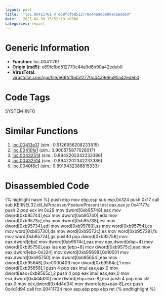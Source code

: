 ```yaml
---
layout: post
title:  "loc.00411761 @ e69fcfbd512770c44a9d6b90a42edeb0"
date:   2021-08-30 15:52:19 +0300
categories: report
---
```


# Generic Information
- **Function:** loc.00411761
- **Origin (md5):** e69fcfbd512770c44a9d6b90a42edeb0
- **VirusTotal:** [virustotal.com/gui/file/e69fcfbd512770c44a9d6b90a42edeb0][virustotal_ref]

# Code Tags
<span class="tag" id="SYSTEM-INFO">SYSTEM-INFO</span>


# Similar Functions

1. [loc.00413e31][similar_1_ref] (sim.: 0.9126956208233815)
2. [loc.00410fa1][similar_2_ref] (sim.: 0.900575877028017)
3. [loc.00432514][similar_3_ref] (sim.: 0.8942202342233386)
4. [loc.00432514][similar_4_ref] (sim.: 0.8942202342233386)
5. [loc.0040f8c1][similar_5_ref] (sim.: 0.8919432388815333)


# Disassembled Code

{% highlight nasm %}
push ebp
mov ebp,esp
sub esp,0x324
push 0x17
call sub.KERNEL32.dll_IsProcessorFeaturePresent
test eax,eax
je 0x41177a
push 2
pop ecx
int 0x29
mov dword[0xb95748],eax
mov dword[0xb95744],ecx
mov dword[0xb95740],edx
mov dword[0xb9573c],ebx
mov dword[0xb95738],esi
mov dword[0xb95734],edi
mov word[0xb95760],ss
mov word[0xb95754],cs
mov word[0xb95730],ds
mov word[0xb9572c],es
mov word[0xb95728],fs
mov word[0xb95724],gs
pushfd 
pop dword[0xb95758]
mov eax,dword[ebp]
mov dword[0xb9574c],eax
mov eax,dword[ebp+4]
mov dword[0xb95750],eax
lea eax,[ebp+8]
mov dword[0xb9575c],eax
mov eax,dword[ebp-0x324]
mov dword[0xb95698],0x10001
mov eax,dword[0xb95750]
mov dword[0xb95654],eax
mov dword[0xb95648],0xc0000409
mov dword[0xb9564c],1
mov dword[0xb95658],1
push 4
pop eax
imul eax,eax,0
mov dword[eax+0xb9565c],2
push 4
pop eax
imul eax,eax,0
mov ecx,dword[0x4d4d30]
mov dword[ebp+eax-8],ecx
push 4
pop eax
shl eax,0
mov ecx,dword[0x4d4d34]
mov dword[ebp+eax-8],ecx
push 0x4d1d94
call fcn.00411724
mov esp,ebp
pop ebp
ret 
{% endhighlight %}


[similar_1_ref]: /report/loc.00413e31@d3b17e7234a8b4bee51cf688dbfdf6d0
[similar_2_ref]: /report/loc.00410fa1@3d0ec851566b617e7e4e75da3dd9651c
[similar_3_ref]: /report/loc.00432514@8d996434378dbdbb47e86342be5446c7
[similar_4_ref]: /report/loc.00432514@c2f40b3bc10e39d3d975422ee4d09bab
[similar_5_ref]: /report/loc.0040f8c1@dd7278b699f8b751b4e28f3abe51fa08
[virustotal_ref]: https://www.virustotal.com/gui/file/e69fcfbd512770c44a9d6b90a42edeb0